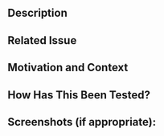 <!-- Provide a general summary of your changes in the Title above -->

## Description

<!-- Describe your changes in detail -->

## Related Issue

<!-- This project only accepts pull requests related to open issues -->
<!-- If suggesting a new feature or change, please discuss it in an issue first -->
<!-- If fixing a bug, there should be an issue describing it with steps to reproduce -->
<!-- Please link to the issue here: -->

## Motivation and Context

<!-- Why is this change required? What problem does it solve? -->
<!-- If it fixes an open issue, please link to the issue here. -->

## How Has This Been Tested?

<!-- Please describe in detail how you tested your changes. -->
<!-- Include details of your testing environment, and the tests you ran to -->
<!-- see how your change affects other areas of the code, etc. -->
<!-- If no tests were run, reply with N/A -->

## Screenshots (if appropriate):

